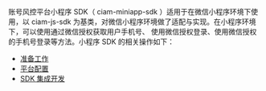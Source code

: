 账号风控平台小程序 SDK（ ciam-miniapp-sdk ）适用于在微信小程序环境下使用，以 ciam-js-sdk 为基类，对微信小程序环境做了适配与实现。在小程序环境下，可以使用通过微信授权获取用户手机号、 使用微信授权登录、使用微信授权的手机号登录等方法。小程序 SDK 的相关操作如下：
- [准备工作](https://cloud.tencent.com/document/product/1441/60595)
- [平台配置](https://cloud.tencent.com/document/product/1441/60596)
- [SDK 集成开发](https://cloud.tencent.com/document/product/1441/60613)


